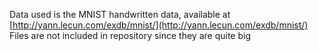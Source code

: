 Data used is the MNIST handwritten data, available at [http://yann.lecun.com/exdb/mnist/](http://yann.lecun.com/exdb/mnist/)
Files are not included in repository since they are quite big